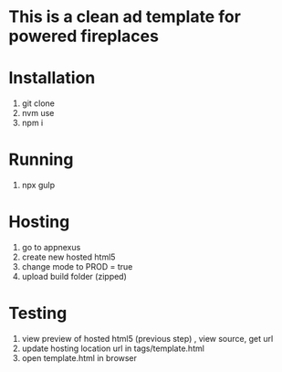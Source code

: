 # This is a clean ad template for powered fireplaces

# Installation
1. git clone
2. nvm use
3. npm i

# Running
1. npx gulp

# Hosting 
1. go to appnexus
2. create new hosted html5 
3. change mode to PROD = true
4. upload build folder (zipped)

# Testing
1. view preview of hosted html5 (previous step) , view source, get url 
3. update hosting location url in tags/template.html
4. open template.html in browser
